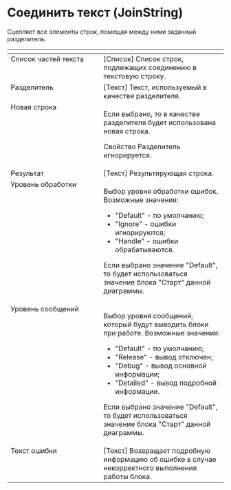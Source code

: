 # Соединить текст (JoinString)

Сцепляет все элементы строк, помещая между ними заданный разделитель.

<table data-header-hidden><thead><tr><th width="244" valign="top"></th><th width="319" valign="top"></th></tr></thead><tbody><tr><td valign="top">Список частей текста</td><td valign="top">[Список] Список строк, подлежащих соединению в текстовую строку.</td></tr><tr><td valign="top">Разделитель</td><td valign="top">[Текст] Текст, используемый в качестве разделителя.</td></tr><tr><td valign="top">Новая строка</td><td valign="top"><p>Если выбрано, то в качестве разделителя будет использована новая строка. </p><p></p><p>Свойство Разделитель игнорируется.</p></td></tr><tr><td valign="top">Результат</td><td valign="top">[Текст] Результирующая строка.</td></tr><tr><td valign="top">Уровень обработки</td><td valign="top"><p>Выбор уровня обработки ошибок. Возможные значения: </p><ul><li>"Default" - по умолчанию; </li><li>"Ignore" - ошибки игнорируются; </li><li>"Handle" - ошибки обрабатываются. </li></ul><p>Если выбрано значение "Default", то будет использоваться значение блока "Старт" данной диаграммы.</p></td></tr><tr><td valign="top">Уровень сообщений</td><td valign="top"><p>Выбор уровня сообщений, который будут выводить блоки при работе. Возможные значения: </p><ul><li>"Default" - по умолчанию; </li><li>"Release" - вывод отключен; </li><li>"Debug" - вывод основной информации; </li><li>"Detailed" - вывод подробной информации. </li></ul><p>Если выбрано значение "Default", то будет использоваться значение блока "Старт" данной диаграммы.</p></td></tr><tr><td valign="top">Текст ошибки</td><td valign="top">[Текст] Возвращает подробную информацию об ошибке в случае некорректного выполнения работы блока.</td></tr></tbody></table>
